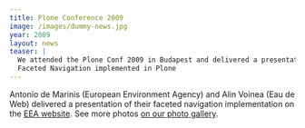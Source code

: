 ```yaml
---
title: Plone Conference 2009
image: /images/dummy-news.jpg
year: 2009
layout: news
teaser: |
  We attended the Plone Conf 2009 in Budapest and delivered a presentation on
  Faceted Navigation implemented in Plone
---
```


Antonio de Marinis (European Environment Agency) and Alin Voinea (Eau de Web)
delivered a presentation of their faceted navigation implementation on the [EEA website][eea].
See more photos [on our photo gallery][photos].

<object height="405" width="500"><param name="movie" value="http://www.youtube.com/v/pxDr9H-sUNI&amp;hl=en&amp;fs=1&amp;rel=0&amp;color1=0x234900&amp;color2=0x4e9e00&amp;border=1" />
<param name="allowFullScreen" value="true" />
<param name="allowscriptaccess" value="always" />
<embed src="http://www.youtube.com/v/pxDr9H-sUNI&amp;hl=en&amp;fs=1&amp;rel=0&amp;color1=0x234900&amp;color2=0x4e9e00&amp;border=1" type="application/x-shockwave-flash" allowscriptaccess="always" allowfullscreen="true" height="405" width="500" /></object></div>


[eea]: http://www.eea.europa.eu/
[photos]: http://forum.eaudeweb.ro/photos/plone-conference-2009-budapest-hungary